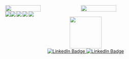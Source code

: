 <div  style="display: flex; flex; flex-direction: row;">
<img width="47%" src="https://github-readme-stats.vercel.app/api?username=jeison-AK&show_icons=true&theme=radical&count_private=true" />
<img width="47%" src="https://github-readme-stats.vercel.app/api/top-langs/?username=jeison-AK&layout=compact&theme=radical" />
</div>

<div  style="display: flex; flex-direction: row;">
<img  src="https://img.shields.io/badge/JavaScript-323330?style=for-the-badge&logo=javascript&logoColor=F7DF1E" />
<img  src="https://img.shields.io/badge/CSS3-1572B6?style=for-the-badge&logo=css3&logoColor=white" />

<img align="right" src="https://img.shields.io/badge/React-20232A?style=for-the-badge&logo=react&logoColor=61DAFB" />
<img align="right" src="https://img.shields.io/badge/MongoDB-4EA94B?style=for-the-badge&logo=mongodb&logoColor=white" />
<img align="right" src="https://img.shields.io/badge/MySQL-005C84?style=for-the-badge&logo=mysql&logoColor=white" />
</div>

<div id="social" align="center">
  <img src="https://media.giphy.com/media/7NoNw4pMNTvgc/giphy.gif" width="100"/>

  <div id="badges">
  <a href="your-linkedin-URL">
    <img src="https://img.shields.io/badge/LinkedIn-blue?style=for-the-badge&logo=linkedin&logoColor=white" alt="LinkedIn Badge"/>
  </a>
  <a href="https://www.codewars.com/users/jeison-AK">
    <img src="https://img.shields.io/badge/Codewars-B1361E?style=for-the-badge&logo=Codewars&logoColor=white" alt="LinkedIn Badge"/>
  </a>
</div>
</div>


<!---
Linkedin
<img align="left" src="https://img.shields.io/badge/LinkedIn-0077B5?style=for-the-badge&logo=linkedin&logoColor=white" />

Languages
https://img.shields.io/badge/TypeScript-007ACC?style=for-the-badge&logo=typescript&logoColor=white
https://img.shields.io/badge/Kotlin-0095D5?&style=for-the-badge&logo=kotlin&logoColor=white




-->
